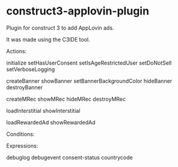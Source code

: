 # construct3-applovin-plugin
Plugin for construct 3 to add AppLovin ads.

It was made using the C3IDE tool.

Actions:

initialize
setHasUserConsent
setIsAgeRestrictedUser
setDoNotSell
setVerboseLogging

createBanner
showBanner
setBannerBackgroundColor
hideBanner
destroyBanner

createMRec
showMRec
hideMRec
destroyMRec

loadInterstitial
showInterstitial

loadRewardedAd
showRewardedAd

Conditions:



Expressions:

debuglog
debugevent
consent-status
countrycode
